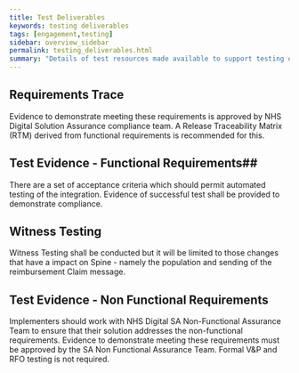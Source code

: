 ```yaml
---
title: Test Deliverables
keywords: testing deliverables
tags: [engagement,testing]
sidebar: overview_sidebar
permalink: testing_deliverables.html
summary: "Details of test resources made available to support testing of Service integrations"
---
```

## Requirements Trace ##

Evidence to demonstrate meeting these requirements is approved by NHS Digital Solution Assurance compliance team. A Release Traceability Matrix (RTM) derived from functional requirements is recommended for this.

## Test Evidence - Functional Requirements##

There are a set of acceptance criteria which should permit automated testing of the integration.  Evidence of successful test shall be provided to demonstrate compliance.

## Witness Testing ##

Witness Testing shall be conducted but it will be limited to those changes that have a impact on Spine - namely the population and sending of the reimbursement Claim message.

## Test Evidence - Non Functional Requirements ##

Implementers should work with NHS Digital SA Non-Functional Assurance Team to ensure that their solution addresses the non-functional requirements. Evidence to demonstrate meeting these requirements must be approved by the SA Non Functional Assurance Team. Formal V&P and RFO testing is not required.
